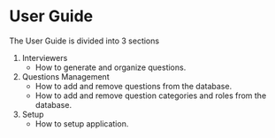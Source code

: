 # User Guide

The User Guide is divided into 3 sections

1. Interviewers
    * How to generate and organize questions.
2. Questions Management
    * How to add and remove questions from the database.
    * How to add and remove question categories and roles from the database.
3. Setup
    * How to setup application.
